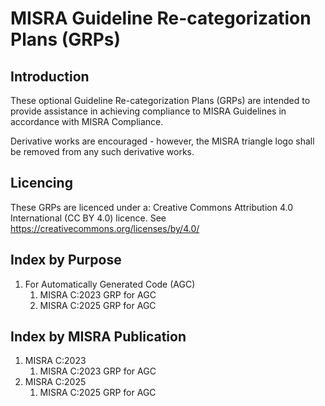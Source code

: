 # MISRA Guideline Re-categorization Plans (GRPs)

## Introduction

These optional Guideline Re-categorization Plans (GRPs) are intended to provide assistance in achieving compliance to MISRA Guidelines in accordance with MISRA Compliance.

Derivative works are encouraged - however, the MISRA triangle logo shall be removed from any such derivative works.

## Licencing

These GRPs are licenced under a:
	Creative Commons Attribution 4.0 International (CC BY 4.0) 
	licence. See https://creativecommons.org/licenses/by/4.0/

## Index by Purpose

1. For Automatically Generated Code (AGC)
    1. MISRA C:2023 GRP for AGC
    1. MISRA C:2025 GRP for AGC


## Index by MISRA Publication

1. MISRA C:2023
    1. MISRA C:2023 GRP for AGC
1. MISRA C:2025
    1. MISRA C:2025 GRP for AGC
